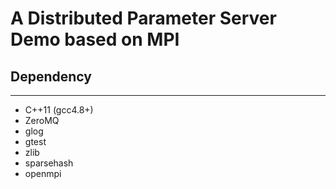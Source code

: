 # A Distributed Parameter Server Demo based on MPI 
## Dependency
-------
* C++11 (gcc4.8+)
* ZeroMQ
* glog
* gtest
* zlib
* sparsehash
* openmpi
